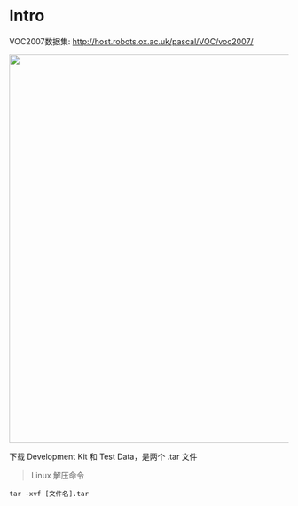 &emsp;
# Intro

VOC2007数据集: http://host.robots.ox.ac.uk/pascal/VOC/voc2007/

<div align=center>
    <image src="imgs/VOC2007.png" width=700>
</div>

下载 Development Kit 和 Test Data，是两个 .tar 文件

>Linux 解压命令
```shell
tar -xvf [文件名].tar
```
